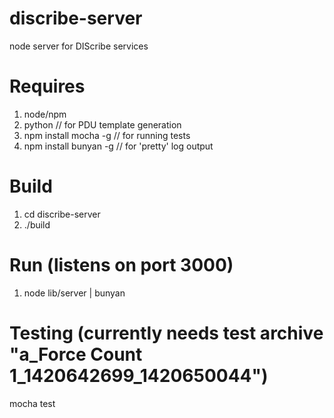 # discribe-server

node server for DIScribe services

# Requires
1. node/npm
2. python               // for PDU template generation
2. npm install mocha -g     // for running tests
3. npm install bunyan -g    // for 'pretty' log output

# Build

1. cd discribe-server
2. ./build

# Run (listens on port 3000)
1. node lib/server | bunyan

# Testing (currently needs test archive "a_Force Count 1_1420642699_1420650044")
mocha test